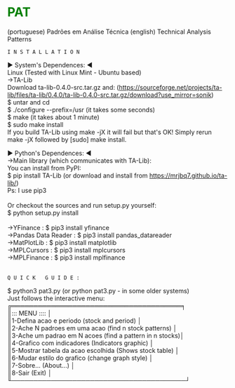 # <font color=green> PAT </font>
(portuguese) Padrões em Análise Técnica (english) Technical Analysis Patterns 

	I N S T A L L A T I O N
►    System's Dependences: ◄<br>
Linux (Tested with Linux Mint - Ubuntu based)<br>
->TA-Lib<br>
Download ta-lib-0.4.0-src.tar.gz and: (https://sourceforge.net/projects/ta-lib/files/ta-lib/0.4.0/ta-lib-0.4.0-src.tar.gz/download?use_mirror=sonik)<br>
$ untar and cd<br>
$ ./configure --prefix=/usr (it takes some seconds)<br>
$ make (it takes about 1 minute)<br>
$ sudo make install<br>
    If you build TA-Lib using make -jX it will fail but that's OK! Simply rerun make -jX followed by [sudo] make install.<br>
    
►    Python's Dependences: ◄<br>
->Main library (which communicates with TA-Lib):<br>
	You can install from PyPI:<br>
	$ pip install TA-Lib (or download and install from https://mrjbq7.github.io/ta-lib/)<br>
	Ps: I use pip3<br>
	<br>
	Or checkout the sources and run setup.py yourself:<br>
	$ python setup.py install<br>
<br>
->YFinance		       : $ pip3 install yfinance<br>
->Pandas Data Reader   : $ pip3 install pandas_datareader<br>
->MatPlotLib		   : $ pip3 install matplotlib<br>
->MPLCursors		   : $ pip3 install mplcursors<br>
->MPLFinance		   : $ pip3 install mplfinance<br>
<br>

	Q U I C K   G U I D E :

$ python3 pat3.py		(or python pat3.py - in some older systems)<br>
Just follows the interactive menu:<br>
╔═══════════════════════════════════════╕<br>
║::: MENU ::::						 │<br>
║1-Defina acao e periodo (stock and period) 	         │<br>
║2-Ache N padroes em uma acao (find n stock patterns)    │<br>
║3-Ache um padrao em N acoes (find a pattern in n stocks)│<br>
║4-Grafico com indicadores (Indicators graphic)          │<br>
║5-Mostrar tabela da acao escolhida (Shows stock table)  │<br>
║6-Mudar estilo do grafico (change graph style)          │<br>
║7-Sobre...   (About...)                                 │<br>
║8-Sair       (Exit)                                     │<br>
╙────────────────────────────────────────┘<br>

